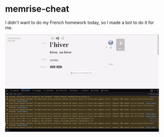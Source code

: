 # memrise-cheat
I didn't want to do my French homework today, so I made a bot to do it for me.

![](gif.gif)
